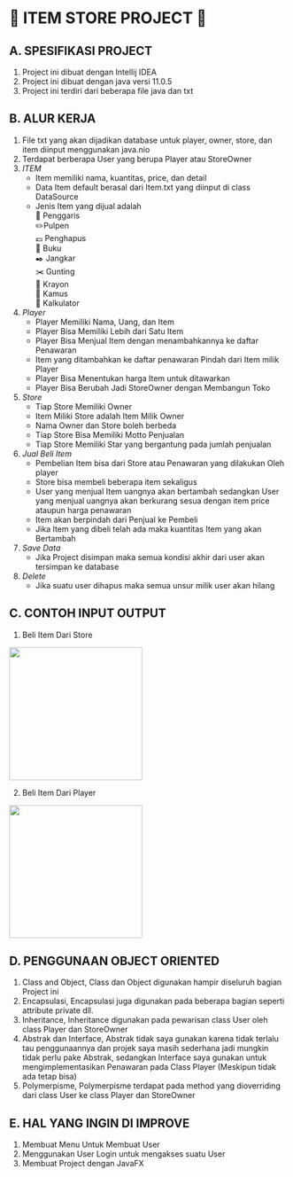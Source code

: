 # :convenience_store:  ITEM STORE PROJECT  :department_store:

## A. SPESIFIKASI PROJECT 

1. Project ini dibuat dengan Intellij IDEA
2. Project ini dibuat dengan java versi 11.0.5
3. Project ini terdiri dari beberapa file java dan txt

## B. ALUR KERJA

1. File txt yang akan dijadikan database untuk player, owner, store, dan item diinput menggunakan java.nio
2. Terdapat berberapa User yang berupa Player atau StoreOwner
3. *ITEM*
   - Item memiliki nama, kuantitas, price, dan detail
   - Data Item default berasal dari Item.txt yang diinput di class DataSource
   - Jenis Item yang dijual adalah
  <br>:straight_ruler: Penggaris
  <br>:pencil2:Pulpen
  <br>:pound: Penghapus
  <br>:closed_book: Buku 
  <br>:black_nib: Jangkar
  <br>:scissors: Gunting
  <br>:purse: Krayon
  <br>:notebook: Kamus
  <br>:vibration_mode: Kalkulator
3. *Player*
   - Player Memiliki Nama, Uang, dan Item
   - Player Bisa Memiliki Lebih dari Satu Item
   - Player Bisa Menjual Item dengan menambahkannya ke daftar Penawaran
   - Item yang ditambahkan ke daftar penawaran Pindah dari Item milik Player
   - Player Bisa Menentukan harga Item untuk ditawarkan
   - Player Bisa Berubah Jadi StoreOwner dengan Membangun Toko
4. *Store*
   - Tiap Store Memiliki Owner
   - Item Miliki Store adalah Item Milik Owner
   - Nama Owner dan Store boleh berbeda
   - Tiap Store Bisa Memiliki Motto Penjualan
   - Tiap Store Memiliki Star yang bergantung pada jumlah penjualan
5. *Jual Beli Item*
   - Pembelian Item bisa dari Store atau Penawaran yang dilakukan Oleh player
   - Store bisa membeli beberapa item sekaligus
   - User yang menjual Item uangnya akan bertambah sedangkan User yang menjual uangnya akan berkurang sesua dengan item price ataupun harga penawaran
   - Item akan berpindah dari Penjual ke Pembeli
   - Jika Item yang dibeli telah ada maka kuantitas Item yang akan Bertambah
6. *Save Data*
   - Jika Project disimpan maka semua kondisi akhir dari user akan tersimpan ke database
7. *Delete*
   - Jika suatu user dihapus maka semua unsur milik user akan hilang


## C. CONTOH INPUT OUTPUT


1. Beli Item Dari Store
<img src="https://user-images.githubusercontent.com/54715920/77844030-54a08480-71d5-11ea-8fb3-c813bf40923e.gif" width="240">





2. Beli Item Dari Player
<img src="https://user-images.githubusercontent.com/54715920/77844191-eb217580-71d6-11ea-93dc-de672d3207a6.gif" width="240">

## D. PENGGUNAAN OBJECT ORIENTED
1. Class and Object, Class dan Object digunakan hampir diseluruh bagian Project ini
2. Encapsulasi, Encapsulasi juga digunakan pada beberapa bagian seperti attribute private dll.
3. Inheritance, Inheritance digunakan pada pewarisan class User oleh class Player dan StoreOwner
4. Abstrak dan Interface, Abstrak tidak saya gunakan karena tidak terlalu tau penggunaannya dan projek saya masih sederhana jadi mungkin tidak perlu pake Abstrak, sedangkan Interface saya gunakan untuk mengimplementasikan Penawaran pada Class Player (Meskipun tidak ada tetap bisa)
5. Polymerpisme, Polymerpisme terdapat pada method yang dioverriding dari class User ke class Player dan StoreOwner

## E. HAL YANG INGIN DI IMPROVE
1. Membuat Menu Untuk Membuat User
2. Menggunakan User Login untuk mengakses suatu User
3. Membuat Project dengan JavaFX
